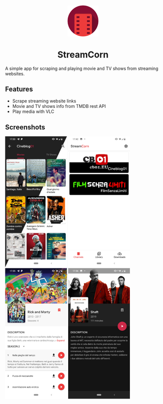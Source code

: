 <p align='center'>
<img src='screenshots/icon.png' width=100>
<h1 align='center'>StreamCorn</h1>
</p>
A simple app for scraping and playing movie and TV shows from streaming websites.

## Features
 - Scrape streaming website links
 - Movie and TV shows info from TMDB rest API
 - Play media with VLC

## Screenshots

<p float="left">
 <img src='screenshots/img1.jpg' width=200>
<img src='screenshots/img2.jpg' width=200>
<img src='screenshots/img3.jpg' width=200>
<img src='screenshots/img4.jpg' width=200>
</p>
